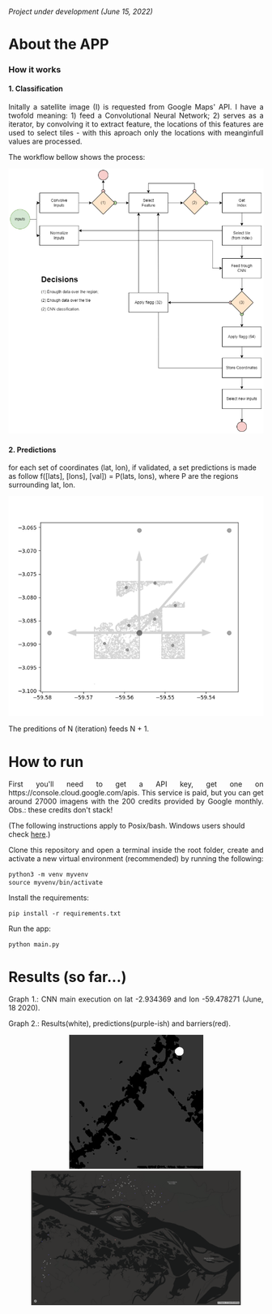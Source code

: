 ###### Project under development (June 15, 2022)

# About the APP
### How it works
#### 1. Classification
<p align="justify">
 Initally a satellite image (I) is requested from Google Maps' API. I have a twofold meaning: 1) feed a Convolutional Neural Network; 2) serves as a iterator, by convolving it to extract feature, the locations of this features are used to select tiles - with this aproach only the locations with meanginfull values are processed.
 
The workflow bellow shows the process:
</p>

<p align="center">
  <img src="https://github.com/PedroFrias/amazonian_rainforest_survey/blob/main/images/cnn_classification_diagram.png">
</p>

#### 2. Predictions
 for each set of coordinates (lat, lon), if validated, a set predictions is made as follow f([lats], [lons], [val]) = P(lats, lons), where P are the regions surrounding lat, lon.
 
 <p align="center">
  <img src="https://github.com/PedroFrias/amazonian_rainforest_survey/blob/main/images/predictions.png">
</p>

The preditions of N (iteration) feeds N + 1.


# How to run

<p align="justify">
First you'll need to get a API key, get one on https://console.cloud.google.com/apis. This service is paid, but you can get around 27000 imagens with the 200 credits provided by Google monthly. Obs.: these credits don't stack!
</p>

(The following instructions apply to Posix/bash. Windows users should check [here](https://docs.python.org/3/library/venv.html).)
<p align="justify">
Clone this repository and open a terminal inside the root folder, create and activate a new virtual environment (recommended) by running the following:
</p>

```
python3 -m venv myvenv
source myvenv/bin/activate
```
Install the requirements:
```
pip install -r requirements.txt
```
Run the app:
```
python main.py
```
# Results (so far...)

<p align="justify">
Graph 1.: CNN main execution on lat -2.934369 and lon -59.478271 (June, 18 2020).
 
Graph 2.: Results(white), predictions(purple-ish) and barriers(red).
</p>
<p align="center">
  <img src="https://github.com/PedroFrias/amazonian_rainforest_survey/blob/main/images/cnn_validation.gif" height="265">
  <img src="https://github.com/PedroFrias/amazonian_rainforest_survey/blob/main/images/results.png" height="265">
</p>
